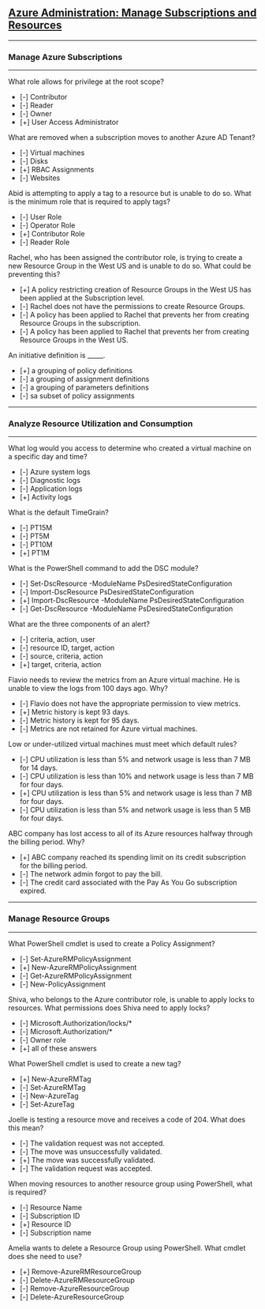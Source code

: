 ## [Azure Administration: Manage Subscriptions and Resources](https://www.linkedin.com/learning/azure-administration-manage-subscriptions-and-resources)

------
### Manage Azure Subscriptions
------

What role allows for privilege at the root scope?

- [-] Contributor
- [-] Reader
- [-] Owner
- [+] User Access Administrator

What are removed when a subscription moves to another Azure AD Tenant?

- [-] Virtual machines
- [-] Disks
- [+] RBAC Assignments
- [-] Websites

Abid is attempting to apply a tag to a resource but is unable to do so. What is the minimum role that is required to apply tags?

- [-] User Role
- [-] Operator Role
- [+] Contributor Role
- [-] Reader Role

Rachel, who has been assigned the contributor role, is trying to create a new Resource Group in the West US and is unable to do so. What could be preventing this?

- [+] A policy restricting creation of Resource Groups in the West US has been applied at the Subscription level.
- [-] Rachel does not have the permissions to create Resource Groups.
- [-] A policy has been applied to Rachel that prevents her from creating Resource Groups in the subscription.
- [-] A policy has been applied to Rachel that prevents her from creating Resource Groups in the West US.

An initiative definition is _____.

- [+] a grouping of policy definitions
- [-] a grouping of assignment definitions
- [-] a grouping of parameters definitions
- [-] sa subset of policy assignments

------
### Analyze Resource Utilization and Consumption
------

What log would you access to determine who created a virtual machine on a specific day and time?

- [-] Azure system logs
- [-] Diagnostic logs
- [-] Application logs
- [+] Activity logs

What is the default TimeGrain?

- [-] PT15M
- [-] PT5M
- [-] PT10M
- [+] PT1M

What is the PowerShell command to add the DSC module?

- [-] Set-DscResource -ModuleName PsDesiredStateConfiguration
- [-] Import-DscResource PsDesiredStateConfiguration
- [+] Import-DscResource -ModuleName PsDesiredStateConfiguration
- [-] Get-DscResource -ModuleName PsDesiredStateConfiguration

What are the three components of an alert?

- [-] criteria, action, user
- [-] resource ID, target, action
- [-] source, criteria, action
- [+] target, criteria, action

Flavio needs to review the metrics from an Azure virtual machine. He is unable to view the logs from 100 days ago. Why?

- [-] Flavio does not have the appropriate permission to view metrics.
- [+] Metric history is kept 93 days.
- [-] Metric history is kept for 95 days.
- [-] Metrics are not retained for Azure virtual machines.

Low or under-utilized virtual machines must meet which default rules?

- [-] CPU utilization is less than 5% and network usage is less than 7 MB for 14 days.
- [-] CPU utilization is less than 10% and network usage is less than 7 MB for four days.
- [+] CPU utilization is less than 5% and network usage is less than 7 MB for four days.
- [-] CPU utilization is less than 5% and network usage is less than 5 MB for four days.

ABC company has lost access to all of its Azure resources halfway through the billing period. Why?

- [+] ABC company reached its spending limit on its credit subscription for the billing period.
- [-] The network admin forgot to pay the bill.
- [-] The credit card associated with the Pay As You Go subscription expired.

------
### Manage Resource Groups
------

What PowerShell cmdlet is used to create a Policy Assignment?

- [-] Set-AzureRMPolicyAssignment
- [+] New-AzureRMPolicyAssignment
- [-] Get-AzureRMPolicyAssignment
- [-] New-PolicyAssignment

Shiva, who belongs to the Azure contributor role, is unable to apply locks to resources. What permissions does Shiva need to apply locks?

- [-] Microsoft.Authorization/locks/*
- [-] Microsoft.Authorization/*
- [-] Owner role
- [+] all of these answers

What PowerShell cmdlet is used to create a new tag?

- [+] New-AzureRMTag
- [-] Set-AzureRMTag
- [-] New-AzureTag
- [-] Set-AzureTag

Joelle is testing a resource move and receives a code of 204. What does this mean?

- [-] The validation request was not accepted.
- [-] The move was unsuccessfully validated.
- [+] The move was successfully validated.
- [-] The validation request was accepted.

When moving resources to another resource group using PowerShell, what is required?

- [-] Resource Name
- [-] Subscription ID
- [+] Resource ID
- [-] Subscription name

Amelia wants to delete a Resource Group using PowerShell. What cmdlet does she need to use?

- [+] Remove-AzureRMResourceGroup
- [-] Delete-AzureRMResourceGroup
- [-] Remove-AzureResourceGroup
- [-] Delete-AzureResourceGroup
